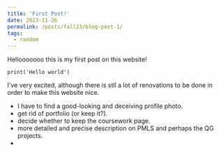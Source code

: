 ```yaml
---
title: 'First Post!'
date: 2023-11-26
permalink: /posts/fall23/blog-post-1/
tags:
  - random
---
```


Hellooooooo this is my first post on this website!

`print('Hello world')`

I've very excited, although there is stll a lot of renovations to be done in order to make this website nice. 

- I have to find a good-looking and deceiving profile photo. 
- get rid of portfolio (or keep it?).
- decide whether to keep the coursework page.
- more detailed and precise description on PMLS and perhaps the QG projects.
- 